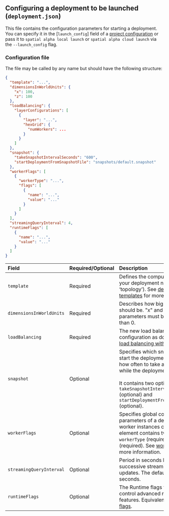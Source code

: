 ## Configuring a deployment to be launched (`deployment.json`)

This file contains the configuration parameters for starting a deployment. You can specify it in the [`launch_config`] field of a [project configuration](project-configuration.md) or pass it to `spatial alpha local launch` or `spatial alpha cloud launch` via the `--launch_config` flag.

### Configuration file

The file may be called by any name but should have the following structure:

```json
{
  "template": "...",
  "dimensionsInWorldUnits": {
    "x": 100,
    "z": 100
  },
  "loadBalancing": {
    "layerConfigurations": [
      {
        "layer": "...",
        "hexGrid": {
          "numWorkers": ...
        }
      }
    ]
  },
  "snapshot": {
    "takeSnapshotIntervalSeconds": "600",
    "startDeploymentFromSnapshotFile": "snapshots/default.snapshot"
  },
  "workerFlags": [
    {
      "workerType": "...",
      "flags": [
        {
          "name": "...",
          "value": "..."
        }
      ]
    }
  ],
  "streamingQueryInterval": 4,
  "runtimeFlags": [
    {
      "name": "...",
      "value": "..."
    }
  ]   
}
```

| Field | Required/Optional | Description | 
| :------------- | :------------- | :------- |
| `template` | Required | Defines the compute resources your deployment needs (its ‘topology’). See [deployment templates](https://docs.improbable.io/reference/latest/shared/reference/file-formats/launch-config#templates) for more details. |
| `dimensionsInWorldUnits` | Required | Describes how big the world should be. "x" and "z" parameters must both be greater than 0. |
| `loadBalancing` | Required | The new load balancing configuration as documented in [load balancing with layers](https://docs.improbable.io/reference/latest/shared/worker-configuration/load-balancing). |
| `snapshot` | Optional | Specifies which snapshot file to start the deployment from and how often to take a snapshot while the deployment is running. <br><br> It contains two optional fields: `takeSnapshotIntervalSeconds` (optional) and `startDeploymentFromSnapshotFile` (optional). |
| `workerFlags` | Optional | Specifies global configuration parameters of a deployment that worker instances can read. Each element contains two fields: `workerType` (required) and `flags` (required). See [worker flags](https://docs.improbable.io/reference/latest/shared/worker-configuration/worker-flags) for more information. |
| `streamingQueryInterval` | Optional | Period in seconds between successive streaming query updates. The default value is `4` seconds. |
| `runtimeFlags` | Optional | The Runtime flags that can control advanced runtime features. Equivalent to [legacy flags](https://docs.improbable.io/reference/latest/shared/reference/file-formats/launch-config#legacy-flags).|
